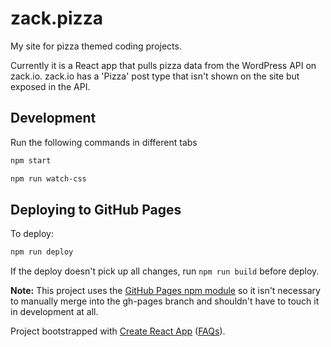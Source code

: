 # zack.pizza

My site for pizza themed coding projects. 

Currently it is a React app that pulls pizza data from the WordPress API on zack.io. zack.io has a 'Pizza' post type that isn't shown on the site but exposed in the API.

## Development

Run the following commands in different tabs

```sh
npm start
```

```sh
npm run watch-css
```

## Deploying to GitHub Pages

To deploy:

```sh
npm run deploy
```

If the deploy doesn't pick up all changes, run `npm run build` before deploy.

__Note:__ This project uses the [GitHub Pages npm module](https://www.npmjs.com/package/gh-pages) so it isn't necessary to manually merge into the gh-pages branch and shouldn't have to touch it in development at all. 

Project bootstrapped with [Create React App](https://github.com/facebookincubator/create-react-app) ([FAQs](https://github.com/facebookincubator/create-react-app/blob/master/packages/react-scripts/template/README.md)).
